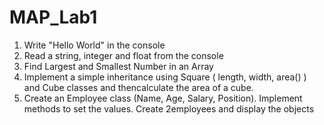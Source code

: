 # MAP_Lab1

1. Write "Hello World" in the console
2. Read a string, integer and float from the console
3. Find Largest and Smallest Number in an Array
4. Implement a simple inheritance using Square ( length, width, area() ) and Cube classes and thencalculate the area of a cube.
5. Create an Employee class (Name, Age, Salary, Position). Implement methods to set the values. Create 2employees and display the objects
